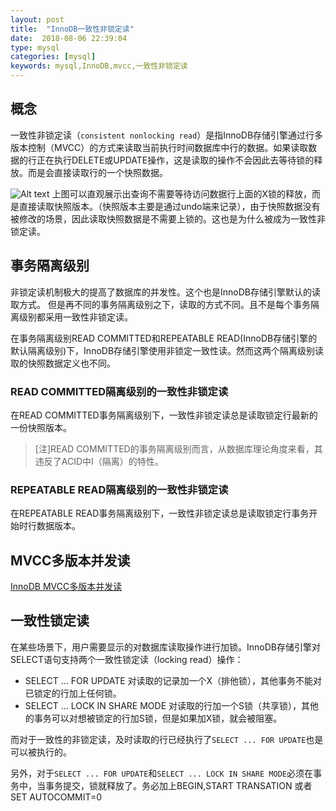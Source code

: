 ```yaml
---
layout: post
title:  "InnoDB一致性非锁定读"
date:  2018-08-06 22:39:04
type: mysql
categories: [mysql]
keywords: mysql,InnoDB,mvcc,一致性非锁定读
---
```



## 概念
一致性非锁定读（`consistent nonlocking read`）是指InnoDB存储引擎通过行多版本控制（MVCC）的方式来读取当前执行时间数据库中行的数据。如果读取数据的行正在执行DELETE或UPDATE操作，这是读取的操作不会因此去等待锁的释放。而是会直接读取行的一个快照数据。

![Alt text](./images/非锁定的一致性读.png)
上图可以直观展示出查询不需要等待访问数据行上面的X锁的释放，而是直接读取快照版本。（快照版本主要是通过undo端来记录），由于快照数据没有被修改的场景，因此读取快照数据是不需要上锁的。这也是为什么被成为一致性非锁定读。



## 事务隔离级别
非锁定读机制极大的提高了数据库的并发性。这个也是InnoDB存储引擎默认的读取方式。
但是再不同的事务隔离级别之下，读取的方式不同。且不是每个事务隔离级别都采用一致性非锁定读。

在事务隔离级别READ COMMITTED和REPEATABLE READ(InnoDB存储引擎的默认隔离级别)下，InnoDB存储引擎使用非锁定一致性读。然而这两个隔离级别读取的快照数据定义也不同。
### READ COMMITTED隔离级别的一致性非锁定读
在READ COMMITTED事务隔离级别下，一致性非锁定读总是读取锁定行最新的一份快照版本。

>[注]READ COMMITTED的事务隔离级别而言，从数据库理论角度来看，其违反了ACID中I（隔离）的特性。
### REPEATABLE READ隔离级别的一致性非锁定读
在REPEATABLE READ事务隔离级别下，一致性非锁定读总是读取锁定行事务开始时行数据版本。

## MVCC多版本并发读
[InnoDB MVCC多版本并发读](http://zhizus.com/2018-08-1-MVCC%E5%A4%9A%E7%89%88%E6%9C%AC%E5%B9%B6%E5%8F%91%E8%AF%BB.html)

## 一致性锁定读
在某些场景下，用户需要显示的对数据库读取操作进行加锁。InnoDB存储引擎对SELECT语句支持两个一致性锁定读（locking read）操作：
- SELECT ... FOR UPDATE
对读取的记录加一个X（排他锁），其他事务不能对已锁定的行加上任何锁。
- SELECT ... LOCK IN SHARE MODE
对读取的行加一个S锁（共享锁），其他的事务可以对想被锁定的行加S锁，但是如果加X锁，就会被阻塞。

而对于一致性的非锁定读，及时读取的行已经执行了`SELECT ... FOR UPDATE`也是可以被执行的。

另外，对于`SELECT ... FOR UPDATE`和`SELECT ... LOCK IN SHARE MODE`必须在事务中，当事务提交，锁就释放了。务必加上BEGIN,START TRANSATION 或者SET AUTOCOMMIT=0